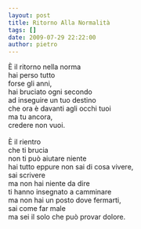 ```yaml
---
layout: post
title: Ritorno Alla Normalità
tags: []
date: 2009-07-29 22:22:00
author: pietro
---
```

È il ritorno nella norma<br/>hai perso tutto<br/>forse gli anni,<br/>hai bruciato ogni secondo<br/>ad inseguire un tuo destino<br/>che ora è davanti agli occhi tuoi<br/>ma tu ancora,<br/>credere non vuoi.<br/><br/>È il rientro<br/>che ti brucia<br/>non ti può aiutare niente<br/>hai tutto eppure non sai di cosa vivere,<br/>sai scrivere<br/>ma non hai niente da dire<br/>ti hanno insegnato a camminare<br/>ma non hai un posto dove fermarti,<br/>sai come far male<br/>ma sei il solo che può provar dolore.
